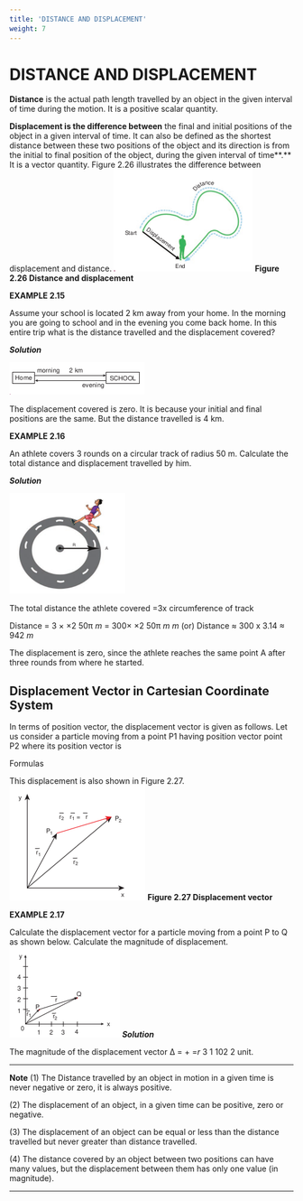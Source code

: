 ```yaml
---
title: 'DISTANCE AND DISPLACEMENT'
weight: 7
---
```


# DISTANCE AND DISPLACEMENT 

**Distance** is the actual path length travelled by an object in the given interval of time during the motion. It is a positive scalar quantity.

**Displacement is the difference between** the final and initial positions of the object in a given interval of time. It can also be defined as the shortest distance between these two positions of the object and its direction is from the initial to final position of the object, during the given interval of time**.** It is a vector quantity. Figure 2.26 illustrates the difference between displacement and distance.
![Alt text](<./fig 2.26.png>)
**Figure 2.26 Distance and displacement**

**EXAMPLE 2.15**

Assume your school is located 2 km away from your home. In the morning you are going to school and in the evening you come back home. In this entire trip what is the distance travelled and the displacement covered?

**_Solution_**

![Alt text](<./eg 2.15.1.png>)

The displacement covered is zero. It is because your initial and final positions are the same. But the distance travelled is 4 km.

**EXAMPLE 2.16**

An athlete covers 3 rounds on a circular track of radius 50 m. Calculate the total distance and displacement travelled by him.

**_Solution_**

![Alt text](<./eg 2.16.png>)

The total distance the athlete covered =3x circumference of track

Distance = 3 × ×2 50π _m_ = 300× ×2 50π _m_ _m_ (or) Distance ≈ 300 x 3.14 ≈ 942 _m_

The displacement is zero, since the athlete reaches the same point A after three rounds from where he started.

## Displacement Vector in Cartesian Coordinate System

In terms of position vector, the displacement vector is given as follows. Let us consider a particle moving from a point P1 having position vector point P2 where its position vector is 

Formulas 

This displacement is also shown in Figure 2.27.
![Alt text](<./eg 2.17.png>)
**Figure 2.27 Displacement vector**

**EXAMPLE 2.17**

Calculate the displacement vector for a particle moving from a point P to Q as shown below. Calculate the magnitude of displacement.
![Alt text](<./eg 2.17.1.png>)
**_Solution_**

The magnitude of the displacement vector ∆ = + =_r_ 3 1 102 2 unit.

---
**Note**
(1) The Distance travelled by an object in motion in a given time is never negative or zero, it is always positive.

(2) The displacement of an object, in a given time can be positive, zero or negative.

(3) The displacement of an object can be equal or less than the distance travelled but never greater than distance travelled.

(4) The distance covered by an object between two positions can have many values, but the displacement between them has only one value (in magnitude).

---